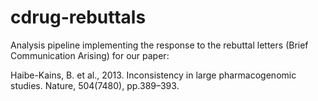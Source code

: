 cdrug-rebuttals
===============

Analysis pipeline implementing the response to the rebuttal letters (Brief Communication Arising) for our paper:

Haibe-Kains, B. et al., 2013. Inconsistency in large pharmacogenomic studies. Nature, 504(7480), pp.389–393.
